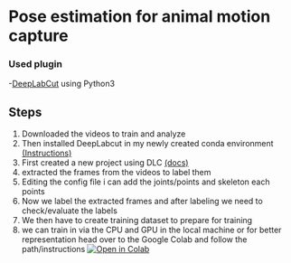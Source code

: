 # Pose estimation for animal motion capture

### Used plugin
-[DeepLabCut](https://github.com/DeepLabCut/DeepLabCut) using Python3


## Steps
1. Downloaded the videos to train and analyze
2. Then installed DeepLabcut in my newly created conda environment [(Instructions)](https://github.com/DeepLabCut/DeepLabCut/blob/master/docs/installation.md)
3. First created a new project using DLC [(docs)](https://deeplabcut.github.io/DeepLabCut/docs/intro.html)
4. extracted the frames from the videos to label them
5. Editing the config file i can add the joints/points and skeleton each points
6. Now we label the extracted frames and after labeling we need to check/evaluate the labels
7. We then have to create training dataset to prepare for training
8. we can train in via the CPU and GPU in the local machine or for better representation head over to the Google Colab and follow the path/instructions
[![Open in Colab](https://colab.research.google.com/assets/colab-badge.svg)](https://colab.research.google.com/github/Maski0/Viga-DLC/blob/main/Viga_demo.ipynb)
